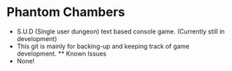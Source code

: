 # Phantom Chambers
* S.U.D (Single user dungeon) text based console game. (Currently still in development)
* This git is mainly for backing-up and keeping track of game development.
** Known Issues
* None!
